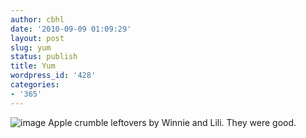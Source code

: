 ```yaml
---
author: cbhl
date: '2010-09-09 01:09:29'
layout: post
slug: yum
status: publish
title: Yum
wordpress_id: '428'
categories:
- '365'
---
```


![image](http://blog.azuresky.ca/blog/wp-content/uploads/2010/09/wpid-IMG_20100909_003417.jpg)
Apple crumble leftovers by Winnie and Lili. They were good.
